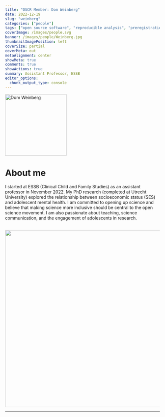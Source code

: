 ```yaml
---
title: "OSCR Member: Dom Weinberg"
date: 2022-12-19
slug: "weinberg"
categories: ["people"]
tags: ["open source software", "reproducible analysis", "preregistration", "school-essb"] # top 3 categories + unique + school
coverImage: /images/people.svg
banner: /images/people/Weinberg.jpg
thumbnailImagePosition: left
coverSize: partial
coverMeta: out
metaAlignment: center
showMeta: true
comments: true
showActions: true
summary: Assistant Professor, ESSB
editor_options: 
  chunk_output_type: console
---
```


<!-- EMAIL -->
<p>
  <a href="mailto:weinberg@essb.eur.nl">
  <img border="0" alt="Dom Weinberg" src="/images/people/Weinberg.jpg" width="200" height="200" align="center">
  </a>
</p>

<p align="center">
<!--  CV -->
  <a href="https://drive.google.com/file/d/1j8IU9AwrwLSs0CHwrLl8hSYnmHWUIXz5/view?usp=sharing" class="fa-solid fa-file" style="color:#000000;">
  </a> 

<!-- TWITTER   -->
  <a href="https://twitter.com/domweinberg" class="fa-brands fa-x-twitter" style="color:#000000;">
  </a>

<!-- GOOGLE SCHOLAR
  <a href="" class="fa-brands fa-google-scholar" style="color:#000000;">
  </a>
  -->
  
<!-- RESEARCHGATE 
  <a href="" class="fa-brands fa-researchgate" style="color:#000000;">
  </a>
   --> 
  
<!-- LINKEDIN 
  <a href="" class="fa-brands fa-linkedin" style="color:#000000;">
  </a> -->
  
  <!-- ORCID -->
  <a href="https://orcid.org/0000-0003-3422-9500" class="fa-brands fa-orcid" style="color:#000000;">
  </a>

<!-- PERSONAL WEBSITE 
  <a href="" class="fa-solid fa-link" style="color:#000000;">
  </a> -->

<!-- GITHUB
  <a href="" class="fa-brands fa-github" style="color:#000000;">
  </a>  -->
</p>

# About me

I started at ESSB (Clinical Child and Family Studies) as an assistant professor in November 2022. My PhD research (completed at Utrecht University) explored the relationship between socioeconomic status (SES) and adolescent mental health. I am committed to opening up science and believe that making science more inclusive should be central to the open science movement. I am also passionate about teaching, science communication, and the engagement of adolescents in research.

<BR>

<!-- # Expertise -->

<img src="{{< blogdown/postref >}}index_files/figure-html/radarPlot-1.png" width="576" />



***


